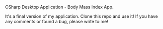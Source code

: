 CSharp Desktop Application - Body Mass Index App.

It's a final version of my application. Clone this repo and use it!
If you have any comments or found a bug, please write to me!
